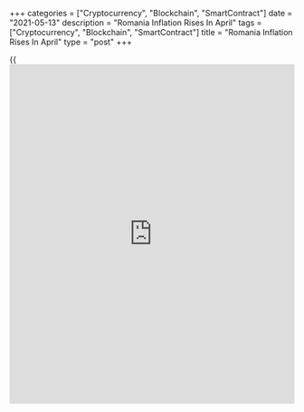 +++
categories = ["Cryptocurrency", "Blockchain", "SmartContract"]
date = "2021-05-13"
description = "Romania Inflation Rises In April"
tags = ["Cryptocurrency", "Blockchain", "SmartContract"]
title = "Romania Inflation Rises In April"
type = "post"
+++

{{<iframe id="large-banner" src="https://www.bounty.group/#slide=9.0" width="100%" height="600" scrolling="no" style="border: 0px solid rgb(216, 221, 230); border-radius: 3px;">}}

Romania's consumer price inflation rose marginally in April, data from
the National Institute of Statistics showed on Thursday.

The consumer price index rose 3.2 percent year-on-year in April,
following a 3.1 percent increase in March. This was in line with
economists' expectation.

Prices of non-food products grew 5.21 percent and those of food products
rose by 0.76 percent in April. Services cost increased by 2.61 percent.

On a monthly basis, consumer prices rose 0.45 percent in April.

The EU measure of harmonized index of consumer prices, or HICP increased
2.7 percent yearly in April and rose 0.42 percent a month ago.

Separate data from the statistical office showed that the industrial
turnover grew 21.7 percent annually in March and increased 16.7 percent
a month ago.

Another data from the National Institute of Statistics showed that
industrial new orders accelerated 15.3 percent year-on-year in March and
gained 8.1 percent monthly.

For comments and feedback [contact](https://www.playgroundfx.com/contact/): editorial@rtt[news](https://www.letsplayfx.com/blog/forex-news-website/).com

[Economic News][1]

 **What parts of the world are seeing the best (and worst) economic
performances lately? Click[here][2] to check out our [Econ Scorecard][2]
and find out! See up-to-the-moment [ranking](https://www.playgroundfx.com/blog/crypto-exchange-ranking/)s for the best and worst
performers in [GDP][3], [unemployment rate][4], [inflation][2] and much
more.**

   1. www.rtt[news](https://www.letsplayfx.com/blog/forex-news-website/).com/Content/EconomicNews.aspx
   2. www.rtt[news](https://www.letsplayfx.com/blog/forex-news-website/).com/economic-scorecard/world-rank/CPI/highest-performance.aspx
   3. www.rtt[news](https://www.letsplayfx.com/blog/forex-news-website/).com/economic-scorecard/world-rank/GDP/highest-performance.aspx
   4. www.rtt[news](https://www.letsplayfx.com/blog/forex-news-website/).com/economic-scorecard/world-rank/unemployment-rate/lowest-performance.aspx